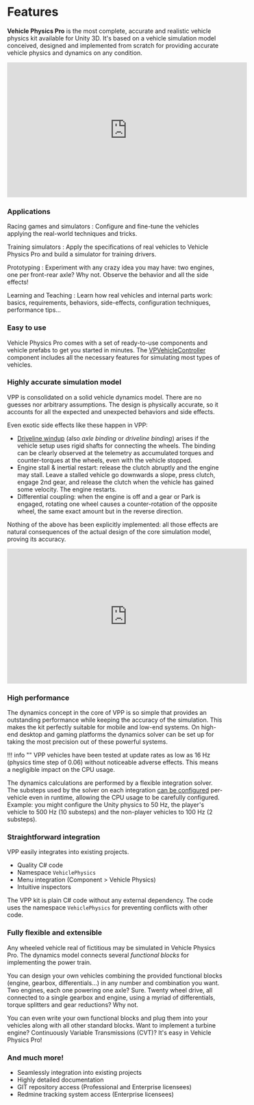 # Features

**Vehicle Physics Pro** is the most complete, accurate and realistic vehicle physics kit available
for Unity 3D. It's based on a vehicle simulation model conceived, designed and implemented from
scratch for providing accurate vehicle physics and dynamics on any condition.

<iframe width="560" height="315" src="https://www.youtube.com/embed/SdeJcpWNHsw" frameborder="0" allowfullscreen></iframe>

### Applications

Racing games and simulators
:	Configure and fine-tune the vehicles applying the real-world techniques and tricks.

Training simulators
:	Apply the specifications of real vehicles to Vehicle Physics Pro and build a simulator for
	training drivers.

Prototyping
:	Experiment with any crazy idea you may have: two engines, one per front-rear axle? Why not.
	Observe the behavior and all the side effects!

Learning and Teaching
:	Learn how real vehicles and internal parts work: basics, requirements, behaviors, side-effects,
	configuration techniques, performance tips...

### Easy to use

Vehicle Physics Pro comes with a set of ready-to-use components and vehicle prefabs to get you
started in minutes. The [VPVehicleController](../components/vehicle-controller) component
includes all the necessary features for simulating most types of vehicles.

### Highly accurate simulation model

VPP is consolidated on a solid vehicle dynamics model. There are no guesses nor arbitrary
assumptions. The design is physically accurate, so it accounts for all the expected and unexpected
behaviors and side effects.

Even exotic side effects like these happen in VPP:

- [Driveline windup](https://en.wikipedia.org/wiki/Driveline_windup) (also _axle binding_ or
	_driveline binding_) arises if the vehicle setup uses rigid shafts for connecting the wheels.
	The binding can be clearly observed at the telemetry as accumulated torques and counter-torques
	at the wheels, even with the vehicle stopped.
- Engine stall & inertial restart: release the clutch abruptly and the engine may stall. Leave
	a stalled vehicle go downwards a slope, press clutch, engage 2nd gear, and release the clutch
	when the vehicle has gained some velocity. The engine restarts.
- Differential coupling: when the engine is off and a gear or Park is engaged, rotating one wheel
	causes a counter-rotation of the opposite wheel, the same exact amount but in the reverse
	direction.

Nothing of the above has been explicitly implemented: all those effects are natural consequences of
the actual design of the core simulation model, proving its accuracy.

<iframe width="560" height="315" src="https://www.youtube.com/embed/FuqO4gKDzKE" frameborder="0" allowfullscreen></iframe>

### High performance

The dynamics concept in the core of VPP is so simple that provides an outstanding performance while
keeping the accuracy of the simulation. This makes the kit perfectly suitable for mobile and low-end
systems. On high-end desktop and gaming platforms the dynamics solver can be set up for taking the
most precision out of these powerful systems.

!!! info ""
	VPP vehicles have been tested at update rates as low as 16 Hz (physics time step of 0.06)
	without noticeable adverse effects. This means a negligible impact on the CPU usage.

The dynamics calculations are performed by a flexible integration solver. The substeps used by the
solver on each integration [can be configured](../advanced/misc-topics-explained/#solver-numeric-integration)
per-vehicle even in runtime, allowing the CPU usage to be carefully configured.
Example: you might configure the Unity physics to 50 Hz, the player's vehicle to 500 Hz (10
substeps) and the non-player vehicles to 100 Hz (2 substeps).

### Straightforward integration

VPP easily integrates into existing projects.

- Quality C# code
- Namespace `VehiclePhysics`
- Menu integration (Component > Vehicle Physics)
- Intuitive inspectors

The VPP kit is plain C# code without any external dependency. The code uses the namespace
`VehiclePhysics` for preventing conflicts with other code.

### Fully flexible and extensible

Any wheeled vehicle real of fictitious may be simulated in Vehicle Physics Pro. The dynamics model
connects several _functional blocks_ for implementing the power train.

You can design your own vehicles combining the provided functional blocks (engine, gearbox,
differentials...) in any number and combination you want. Two engines, each one powering one axle?
Sure. Twenty wheel drive, all connected to a single gearbox and engine, using a myriad of
differentials, torque splitters and gear reductions? Why not.

You can even write your own functional blocks and plug them into your vehicles along with all other
standard blocks. Want to implement a turbine engine? Continuously Variable Transmissions (CVT)? It's
easy in Vehicle Physics Pro!

### And much more!

- Seamlessly integration into existing projects
- Highly detailed documentation
- GIT repository access (Professional and Enterprise licensees)
- Redmine tracking system access (Enterprise licensees)



